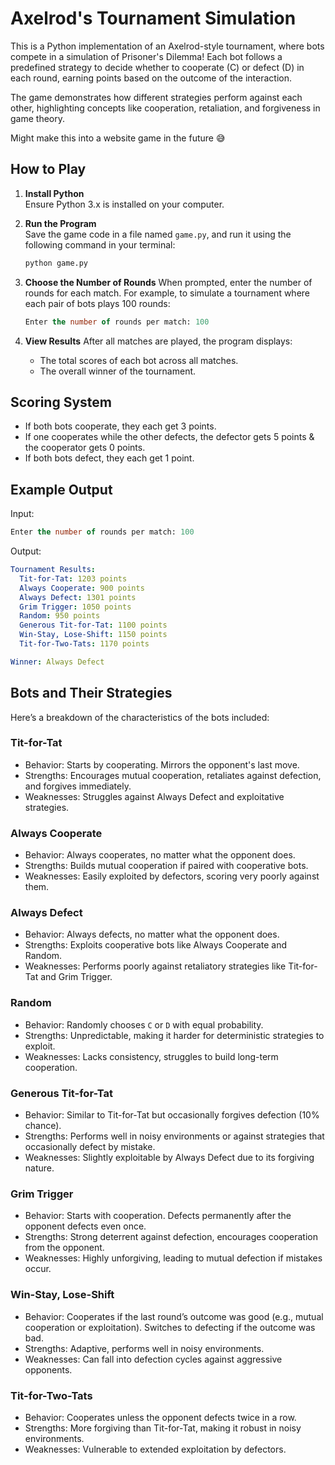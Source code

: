 # Axelrod's Tournament Simulation

This is a Python implementation of an Axelrod-style tournament, where bots compete in a simulation of Prisoner's Dilemma! Each bot follows a predefined strategy to decide whether to cooperate (C) or defect (D) in each round, earning points based on the outcome of the interaction.

The game demonstrates how different strategies perform against each other, highlighting concepts like cooperation, retaliation, and forgiveness in game theory.

Might make this into a website game in the future 😅


## How to Play

1. **Install Python**  
   Ensure Python 3.x is installed on your computer.

2. **Run the Program**  
   Save the game code in a file named `game.py`, and run it using the following command in your terminal:
   ```bash
   python game.py
   ```

3. **Choose the Number of Rounds**
   When prompted, enter the number of rounds for each match. For example, to simulate a tournament where each pair of bots plays 100 rounds:
   ```sql
   Enter the number of rounds per match: 100
   ```

4. **View Results**
   After all matches are played, the program displays:
    * The total scores of each bot across all matches.
    * The overall winner of the tournament.


## Scoring System

* If both bots cooperate, they each get 3 points.
* If one cooperates while the other defects, the defector gets 5 points & the cooperator gets 0 points.
* If both bots defect, they each get 1 point.

## Example Output

Input:
```sql
Enter the number of rounds per match: 100
```

Output:
```yaml
Tournament Results:
  Tit-for-Tat: 1203 points
  Always Cooperate: 900 points
  Always Defect: 1301 points
  Grim Trigger: 1050 points
  Random: 950 points
  Generous Tit-for-Tat: 1100 points
  Win-Stay, Lose-Shift: 1150 points
  Tit-for-Two-Tats: 1170 points

Winner: Always Defect
```

## Bots and Their Strategies
Here’s a breakdown of the characteristics of the bots included:

### Tit-for-Tat
* Behavior: Starts by cooperating. Mirrors the opponent's last move.
* Strengths: Encourages mutual cooperation, retaliates against defection, and forgives immediately.
* Weaknesses: Struggles against Always Defect and exploitative strategies.

### Always Cooperate
* Behavior: Always cooperates, no matter what the opponent does.
* Strengths: Builds mutual cooperation if paired with cooperative bots.
* Weaknesses: Easily exploited by defectors, scoring very poorly against them.

### Always Defect
* Behavior: Always defects, no matter what the opponent does.
* Strengths: Exploits cooperative bots like Always Cooperate and Random.
* Weaknesses: Performs poorly against retaliatory strategies like Tit-for-Tat and Grim Trigger.

### Random
* Behavior: Randomly chooses `C` or `D` with equal probability.
* Strengths: Unpredictable, making it harder for deterministic strategies to exploit.
* Weaknesses: Lacks consistency, struggles to build long-term cooperation.

### Generous Tit-for-Tat
* Behavior: Similar to Tit-for-Tat but occasionally forgives defection (10% chance).
* Strengths: Performs well in noisy environments or against strategies that occasionally defect by mistake.
* Weaknesses: Slightly exploitable by Always Defect due to its forgiving nature.

### Grim Trigger
* Behavior: Starts with cooperation. Defects permanently after the opponent defects even once.
* Strengths: Strong deterrent against defection, encourages cooperation from the opponent.
* Weaknesses: Highly unforgiving, leading to mutual defection if mistakes occur.

### Win-Stay, Lose-Shift
* Behavior: Cooperates if the last round’s outcome was good (e.g., mutual cooperation or exploitation). Switches to defecting if the outcome was bad.
* Strengths: Adaptive, performs well in noisy environments.
* Weaknesses: Can fall into defection cycles against aggressive opponents.

### Tit-for-Two-Tats
* Behavior: Cooperates unless the opponent defects twice in a row.
* Strengths: More forgiving than Tit-for-Tat, making it robust in noisy environments.
* Weaknesses: Vulnerable to extended exploitation by defectors.
